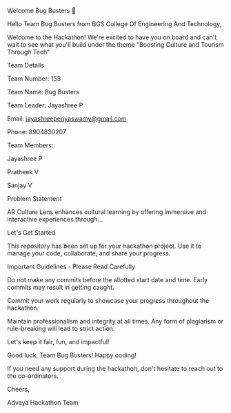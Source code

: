 Welcome Bug Busters 👋

Hello Team Bug Busters from BGS College Of Engineering And Technology,

Welcome to the Hackathon! We're excited to have you on board and can't wait to see what you'll build under the theme "Boosting Culture and Tourism Through Tech"

Team Details

Team Number: 153

Team Name: Bug Busters

Team Leader: Jayashree P

Email: jayashreeperiyaswamy@gmail.com

Phone: 8904830207

Team Members:

Jayashree P


Pratheek V

Sanjay V


Problem Statement

AR Culture Lens enhances cultural learning by offering immersive and interactive experiences through...

Let's Get Started

This repository has been set up for your hackathon project. Use it to manage your code, collaborate, and share your progress.

Important Guidelines - Please Read Carefully

Do not make any commits before the allotted start date and time. Early commits may result in getting caught.

Commit your work regularly to showcase your progress throughout the hackathon.

Maintain professionalism and integrity at all times. Any form of plagiarism or rule-breaking will lead to strict action.

Let's keep it fair, fun, and impactful!

Good luck, Team Bug Busters! Happy coding!

If you need any support during the hackathon, don't hesitate to reach out to the co-ordinators.

Cheers,

Advaya Hackathon Team
